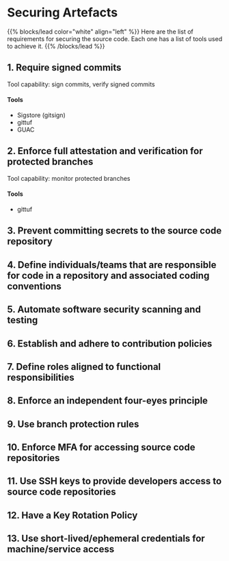 # Securing Artefacts

{{% blocks/lead color="white" align="left" %}}
Here are the list of requirements for securing the source code. Each one has a list of tools used to achieve it.
{{% /blocks/lead %}}

## 1. Require signed commits

Tool capability: sign commits, verify signed commits

#### Tools
- Sigstore (gitsign)
- gittuf
- GUAC


## 2. Enforce full attestation and verification for protected branches

Tool capability: monitor protected branches

#### Tools
- gittuf


## 3. Prevent committing secrets to the source code repository

## 4. Define individuals/teams that are responsible for code in a repository and associated coding conventions

## 5. Automate software security scanning and testing

## 6. Establish and adhere to contribution policies

## 7. Define roles aligned to functional responsibilities

## 8. Enforce an independent four-eyes principle

## 9. Use branch protection rules

## 10. Enforce MFA for accessing source code repositories

## 11. Use SSH keys to provide developers access to source code repositories

## 12. Have a Key Rotation Policy

## 13. Use short-lived/ephemeral credentials for machine/service access

